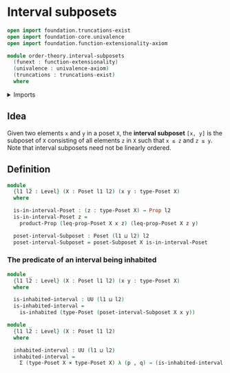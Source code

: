 # Interval subposets

```agda
open import foundation.truncations-exist
open import foundation-core.univalence
open import foundation.function-extensionality-axiom

module order-theory.interval-subposets
  (funext : function-extensionality)
  (univalence : univalence-axiom)
  (truncations : truncations-exist)
  where
```

<details><summary>Imports</summary>

```agda
open import foundation.dependent-pair-types
open import foundation.dependent-products-propositions funext
open import foundation.inhabited-types funext univalence truncations
open import foundation.propositions funext univalence
open import foundation.universe-levels

open import foundation-core.cartesian-product-types

open import order-theory.posets funext univalence truncations
open import order-theory.subposets funext univalence truncations
```

</details>

## Idea

Given two elements `x` and `y` in a poset `X`, the **interval subposet**
`[x, y]` is the subposet of `X` consisting of all elements `z` in `X` such that
`x ≤ z` and `z ≤ y`. Note that interval subposets need not be linearly ordered.

## Definition

```agda
module _
  {l1 l2 : Level} (X : Poset l1 l2) (x y : type-Poset X)
  where

  is-in-interval-Poset : (z : type-Poset X) → Prop l2
  is-in-interval-Poset z =
    product-Prop (leq-prop-Poset X x z) (leq-prop-Poset X z y)

  poset-interval-Subposet : Poset (l1 ⊔ l2) l2
  poset-interval-Subposet = poset-Subposet X is-in-interval-Poset
```

### The predicate of an interval being inhabited

```agda
module _
  {l1 l2 : Level} (X : Poset l1 l2) (x y : type-Poset X)
  where

  is-inhabited-interval : UU (l1 ⊔ l2)
  is-inhabited-interval =
    is-inhabited (type-Poset (poset-interval-Subposet X x y))

module _
  {l1 l2 : Level} (X : Poset l1 l2)
  where

  inhabited-interval : UU (l1 ⊔ l2)
  inhabited-interval =
    Σ (type-Poset X × type-Poset X) λ (p , q) → (is-inhabited-interval X p q)
```
